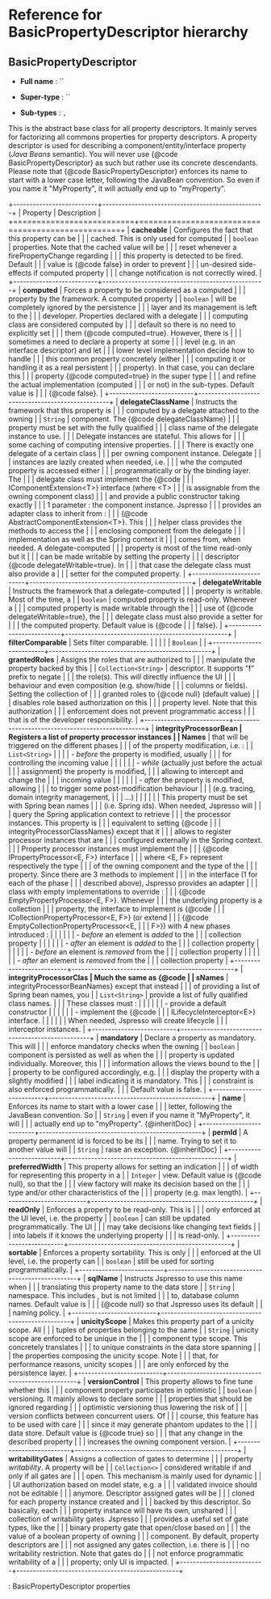 Reference for BasicPropertyDescriptor hierarchy
===============================================

BasicPropertyDescriptor
-----------------------

-   **Full name** : ``

-   **Super-type** : ``

-   **Sub-types** : ``, ``

This is the abstract base class for all property descriptors. It mainly
serves for factorizing all commons properties for property descriptors.
A property descriptor is used for describing a
component/entity/interface property (*Java Beans* semantic). You will
never use {@code BasicPropertyDescriptor} as such but rather use its
concrete descendants. Please note that {@code BasicPropertyDescriptor}
enforces its name to start with a lower case letter, following the
JavaBean convention. So even if you name it "MyProperty", it will
actually end up to "myProperty".

+--------------------------+--------------------------------------------------+
| Property                 | Description                                      |
+==========================+==================================================+
| **cacheable**            | Configures the fact that this property can be    |
|                          | cached. This is only used for computed           |
| `boolean`                | properties. Note that the cached value will be   |
|                          | reset whenever a firePropertyChange regarding    |
|                          | this property is detected to be fired. Default   |
|                          | value is {@code false} in order to prevent       |
|                          | un-desired side-effects if computed property     |
|                          | change notification is not correctly wired.      |
+--------------------------+--------------------------------------------------+
| **computed**             | Forces a property to be considered as a computed |
|                          | property by the framework. A computed property   |
| `boolean`                | will be completely ignored by the persistence    |
|                          | layer and its management is left to the          |
|                          | developer. Properties declared with a delegate   |
|                          | computing class are considered computed by       |
|                          | default so there is no need to explicitly set    |
|                          | them {@code computed=true}. However, there is    |
|                          | sometimes a need to declare a property at some   |
|                          | level (e.g. in an interface descriptor) and let  |
|                          | lower level implementation decide how to handle  |
|                          | this common property concretely (either          |
|                          | computing it or handling it as a real persistent |
|                          | property). In that case, you can declare this    |
|                          | property {@code computed=true} in the super type |
|                          | and refine the actual implementation (computed   |
|                          | or not) in the sub-types. Default value is       |
|                          | {@code false}.                                   |
+--------------------------+--------------------------------------------------+
| **delegateClassName**    | Instructs the framework that this property is    |
|                          | computed by a delegate attached to the owning    |
| `String`                 | component. The {@code delegateClassName}         |
|                          | property must be set with the fully qualified    |
|                          | class name of the delegate instance to use.      |
|                          | Delegate instances are stateful. This allows for |
|                          | some caching of computing intensive properties.  |
|                          | There is exactly one delegate of a certain class |
|                          | per owning component instance. Delegate          |
|                          | instances are lazily created when needed, i.e.   |
|                          | whe the computed property is accessed either     |
|                          | programmatically or by the binding layer. The    |
|                          | delegate class must implement the {@code         |
|                          | IComponentExtension\<T\>} interface (where \<T\> |
|                          | is assignable from the owning component class)   |
|                          | and provide a public constructor taking exactly  |
|                          | 1 parameter : the component instance. Jspresso   |
|                          | provides an adapter class to inherit from :      |
|                          | {@code AbstractComponentExtension\<T\>}. This    |
|                          | helper class provides the methods to access the  |
|                          | enclosing component from the delegate            |
|                          | implementation as well as the Spring context it  |
|                          | comes from, when needed. A delegate-computed     |
|                          | property is most of the time read-only but it    |
|                          | can be made writable by setting the property     |
|                          | descriptor {@code delegateWritable=true}. In     |
|                          | that case the delegate class must also provide a |
|                          | setter for the computed property.                |
+--------------------------+--------------------------------------------------+
| **delegateWritable**     | Instructs the framework that a delegate-computed |
|                          | property is writable. Most of the time, a        |
| `boolean`                | computed property is read-only. Whenever a       |
|                          | computed property is made writable through the   |
|                          | use of {@code delegateWritable=true}, the        |
|                          | delegate class must also provide a setter for    |
|                          | the computed property. Default value is {@code   |
|                          | false}.                                          |
+--------------------------+--------------------------------------------------+
| **filterComparable**     | Sets filter comparable.                          |
|                          |                                                  |
| `Boolean`                |                                                  |
+--------------------------+--------------------------------------------------+
| **grantedRoles**         | Assigns the roles that are authorized to         |
|                          | manipulate the property backed by this           |
| `Collection​<​String​>​` | descriptor. It supports "**!**" prefix to negate |
|                          | the role(s). This will directly influence the UI |
|                          | behaviour and even composition (e.g. show/hide   |
|                          | columns or fields). Setting the collection of    |
|                          | granted roles to {@code null} (default value)    |
|                          | disables role based authorization on this        |
|                          | property level. Note that this authorization     |
|                          | enforcement does not prevent programmatic access |
|                          | that is of the developer responsibility.         |
+--------------------------+--------------------------------------------------+
| **integrityProcessorBean | Registers a list of property processor instances |
| Names**                  | that will be triggered on the different phases   |
|                          | of the property modification, i.e. :             |
| `List​<​String​>​`       |                                                  |
|                          | -   *before* the property is modified, usually   |
|                          |     for controlling the incoming value           |
|                          |                                                  |
|                          | -   *while* (actually just before the actual     |
|                          |     assignment) the property is modified,        |
|                          |     allowing to intercept and change the         |
|                          |     incoming value                               |
|                          |                                                  |
|                          | -   *after* the property is modified, allowing   |
|                          |     to trigger some post-modification behaviour  |
|                          |     (e.g. tracing, domain integrity management,  |
|                          |     ...)                                         |
|                          |                                                  |
|                          | This property must be set with Spring bean names |
|                          | (i.e. Spring ids). When needed, Jspresso will    |
|                          | query the Spring application context to retrieve |
|                          | the processor instances. This property is        |
|                          | equivalent to setting {@code                     |
|                          | integrityProcessorClassNames} except that it     |
|                          | allows to register processor instances that are  |
|                          | configured externally in the Spring context.     |
|                          | Property processor instances must implement the  |
|                          | {@code IPropertyProcessor\<E, F\>} interface     |
|                          | where \<E, F\> represent respectively the type   |
|                          | of the owning component and the type of the      |
|                          | property. Since there are 3 methods to implement |
|                          | in the interface (1 for each of the phase        |
|                          | described above), Jspresso provides an adapter   |
|                          | class with empty implementations to override :   |
|                          | {@code EmptyPropertyProcessor\<E, F\>}. Whenever |
|                          | the underlying property is a collection          |
|                          | property, the interface to implement is {@code   |
|                          | ICollectionPropertyProcessor\<E, F\>} (or extend |
|                          | {@code EmptyCollectionPropertyProcessor\<E,      |
|                          | F\>}) with 4 new phases introduced :             |
|                          |                                                  |
|                          | -   *before* an element is *added* to the        |
|                          |     collection property                          |
|                          |                                                  |
|                          | -   *after* an element is *added* to the         |
|                          |     collection property                          |
|                          |                                                  |
|                          | -   *before* an element is *removed* from the    |
|                          |     collection property                          |
|                          |                                                  |
|                          | -   *after* an element is *removed* from the     |
|                          |     collection property                          |
+--------------------------+--------------------------------------------------+
| **integrityProcessorClas | Much the same as {@code                          |
| sNames**                 | integrityProcessorBeanNames} except that instead |
|                          | of providing a list of Spring bean names, you    |
| `List​<​String​>​`       | provide a list of fully qualified class names.   |
|                          | These classes must :                             |
|                          |                                                  |
|                          | -   provide a default constructor                |
|                          |                                                  |
|                          | -   implement the {@code                         |
|                          |     ILifecycleInterceptor\<E\>} interface.       |
|                          |                                                  |
|                          | When needed, Jspresso will create lifecycle      |
|                          | interceptor instances.                           |
+--------------------------+--------------------------------------------------+
| **mandatory**            | Declare a property as mandatory. This will       |
|                          | enforce mandatory checks when the owning         |
| `boolean`                | component is persisted as well as when the       |
|                          | property is updated individually. Moreover, this |
|                          | information allows the views bound to the        |
|                          | property to be configured accordingly, e.g.      |
|                          | display the property with a slightly modified    |
|                          | label indicating it is mandatory. This           |
|                          | constraint is also enforced programmatically.    |
|                          | Default value is false.                          |
+--------------------------+--------------------------------------------------+
| **name**                 | Enforces its name to start with a lower case     |
|                          | letter, following the JavaBean convention. So    |
| `String`                 | even if you name it "MyProperty", it will        |
|                          | actually end up to "myProperty". {@inheritDoc}   |
+--------------------------+--------------------------------------------------+
| **permId**               | A property permanent id is forced to be its      |
|                          | name. Trying to set it to another value will     |
| `String`                 | raise an exception. {@inheritDoc}                |
+--------------------------+--------------------------------------------------+
| **preferredWidth**       | This property allows for setting an indication   |
|                          | of width for representing this property in a     |
| `Integer`                | view. Default value is {@code null}, so that the |
|                          | view factory will make its decision based on the |
|                          | type and/or other characteristics of the         |
|                          | property (e.g. max length).                      |
+--------------------------+--------------------------------------------------+
| **readOnly**             | Enforces a property to be read-only. This is     |
|                          | only enforced at the UI level, i.e. the property |
| `boolean`                | can still be updated programmatically. The UI    |
|                          | may take decisions like changing text fields     |
|                          | into labels if it knows the underlying property  |
|                          | is read-only.                                    |
+--------------------------+--------------------------------------------------+
| **sortable**             | Enforces a property sortability. This is only    |
|                          | enforced at the UI level, i.e. the property can  |
| `boolean`                | still be used for sorting programmatically.      |
+--------------------------+--------------------------------------------------+
| **sqlName**              | Instructs Jspresso to use this name when         |
|                          | translating this property name to the data store |
| `String`                 | namespace. This includes , but is not limited    |
|                          | to, database column names. Default value is      |
|                          | {@code null} so that Jspresso uses its default   |
|                          | naming policy.                                   |
+--------------------------+--------------------------------------------------+
| **unicityScope**         | Makes this property part of a unicity scope. All |
|                          | tuples of properties belonging to the same       |
| `String`                 | unicity scope are enforced to be unique in the   |
|                          | component type scope. This concretely translates |
|                          | to unique constraints in the data store spanning |
|                          | the properties composing the unicity scope. Note |
|                          | that, for performance reasons, unicity scopes    |
|                          | are only enforced by the persistence layer.      |
+--------------------------+--------------------------------------------------+
| **versionControl**       | This property allows to fine tune whether this   |
|                          | component property participates in optimistic    |
| `boolean`                | versioning. It mainly allows to declare some     |
|                          | properties that should be ignored regarding      |
|                          | optimistic versioning thus lowering the risk of  |
|                          | version conflicts between concurrent users. Of   |
|                          | course, this feature has to be used with care    |
|                          | since it may generate phantom updates to the     |
|                          | data store. Default value is {@code true} so     |
|                          | that any change in the described property        |
|                          | increases the owning component version.          |
+--------------------------+--------------------------------------------------+
| **writabilityGates**     | Assigns a collection of gates to determine       |
|                          | property *writability*. A property will be       |
| `Collection​<​​>​`       | considered writable if and only if all gates are |
|                          | open. This mechanism is mainly used for dynamic  |
|                          | UI authorization based on model state, e.g. a    |
|                          | validated invoice should not be editable         |
|                          | anymore. Descriptor assigned gates will be       |
|                          | cloned for each property instance created and    |
|                          | backed by this descriptor. So basically, each    |
|                          | property instance will have its own, unshared    |
|                          | collection of writability gates. Jspresso        |
|                          | provides a useful set of gate types, like the    |
|                          | binary property gate that open/close based on    |
|                          | the value of a boolean property of owning        |
|                          | component. By default, property descriptors are  |
|                          | not assigned any gates collection, i.e. there is |
|                          | no writability restriction. Note that gates do   |
|                          | not enforce programmatic writability of a        |
|                          | property; only UI is impacted.                   |
+--------------------------+--------------------------------------------------+

: BasicPropertyDescriptor properties



